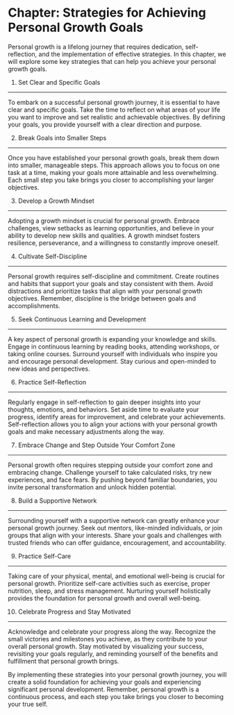 Chapter: Strategies for Achieving Personal Growth Goals
=======================================================

Personal growth is a lifelong journey that requires dedication, self-reflection, and the implementation of effective strategies. In this chapter, we will explore some key strategies that can help you achieve your personal growth goals.

1. Set Clear and Specific Goals
-------------------------------

To embark on a successful personal growth journey, it is essential to have clear and specific goals. Take the time to reflect on what areas of your life you want to improve and set realistic and achievable objectives. By defining your goals, you provide yourself with a clear direction and purpose.

2. Break Goals into Smaller Steps
---------------------------------

Once you have established your personal growth goals, break them down into smaller, manageable steps. This approach allows you to focus on one task at a time, making your goals more attainable and less overwhelming. Each small step you take brings you closer to accomplishing your larger objectives.

3. Develop a Growth Mindset
---------------------------

Adopting a growth mindset is crucial for personal growth. Embrace challenges, view setbacks as learning opportunities, and believe in your ability to develop new skills and qualities. A growth mindset fosters resilience, perseverance, and a willingness to constantly improve oneself.

4. Cultivate Self-Discipline
----------------------------

Personal growth requires self-discipline and commitment. Create routines and habits that support your goals and stay consistent with them. Avoid distractions and prioritize tasks that align with your personal growth objectives. Remember, discipline is the bridge between goals and accomplishments.

5. Seek Continuous Learning and Development
-------------------------------------------

A key aspect of personal growth is expanding your knowledge and skills. Engage in continuous learning by reading books, attending workshops, or taking online courses. Surround yourself with individuals who inspire you and encourage personal development. Stay curious and open-minded to new ideas and perspectives.

6. Practice Self-Reflection
---------------------------

Regularly engage in self-reflection to gain deeper insights into your thoughts, emotions, and behaviors. Set aside time to evaluate your progress, identify areas for improvement, and celebrate your achievements. Self-reflection allows you to align your actions with your personal growth goals and make necessary adjustments along the way.

7. Embrace Change and Step Outside Your Comfort Zone
----------------------------------------------------

Personal growth often requires stepping outside your comfort zone and embracing change. Challenge yourself to take calculated risks, try new experiences, and face fears. By pushing beyond familiar boundaries, you invite personal transformation and unlock hidden potential.

8. Build a Supportive Network
-----------------------------

Surrounding yourself with a supportive network can greatly enhance your personal growth journey. Seek out mentors, like-minded individuals, or join groups that align with your interests. Share your goals and challenges with trusted friends who can offer guidance, encouragement, and accountability.

9. Practice Self-Care
---------------------

Taking care of your physical, mental, and emotional well-being is crucial for personal growth. Prioritize self-care activities such as exercise, proper nutrition, sleep, and stress management. Nurturing yourself holistically provides the foundation for personal growth and overall well-being.

10. Celebrate Progress and Stay Motivated
-----------------------------------------

Acknowledge and celebrate your progress along the way. Recognize the small victories and milestones you achieve, as they contribute to your overall personal growth. Stay motivated by visualizing your success, revisiting your goals regularly, and reminding yourself of the benefits and fulfillment that personal growth brings.

By implementing these strategies into your personal growth journey, you will create a solid foundation for achieving your goals and experiencing significant personal development. Remember, personal growth is a continuous process, and each step you take brings you closer to becoming your true self.
